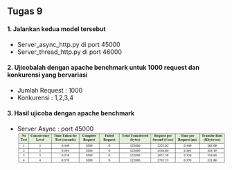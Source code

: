 ## Tugas 9

#### 1. Jalankan kedua model tersebut
   * Server_async_http.py di port 45000
   * Server_thread_http.py di port 46000
#### 2. Ujicobalah dengan apache benchmark untuk 1000 request dan konkurensi yang bervariasi
   * Jumlah Request     : 1000
   * Konkurensi         : 1,2,3,4
#### 3. Hasil ujicoba dengan apache benchmark
  * Server Async : port 45000
  ![1](https://github.com/yasintayusniawati/PROGJAR_05111740000054/blob/master/Tugas%209/Screenshot/async/hasil_test.JPG)
